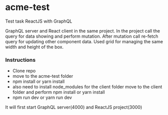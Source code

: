# acme-test
Test task ReactJS with GraphQL

GraphQL server and React client in the same project. In the project call the query for data showing and perform mutation. After mutation call re-fetch query for updating other component data. Used grid for managing the same width and height of the box. 

### Instructions
* Clone repo
* move to the acme-test folder
* npm install or yarn install 
* also need to install node_modules for the client folder move to the client folder and perform npm install or yarn install
* npm run dev or yarn run dev

It will first start GraphQL server(4000) and ReactJS project(3000)

